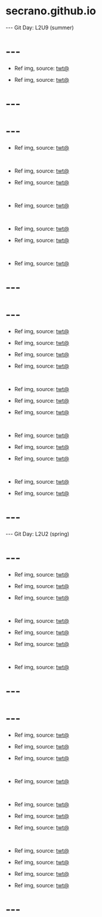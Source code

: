 # secrano.github.io

--- Git Day: L2U9 (summer)

# ---

- Ref img, source: [twt@](https://x.com/_Yuming_Li/status/1962916371748290778)

- Ref img, source: [twt@](https://x.com/biggiefrank917/status/1962892171822121380)

# ---
# ---

- Ref img, source: [twt@](https://x.com/purhaya/status/1961701017910673425)

<br/>

- Ref img, source: [twt@](https://x.com/VurDV8a8gbGRctd/status/1962485598494625876)

- Ref img, source: [twt@](https://x.com/VexTheSunEater/status/1962188710616699389)

<br/>

- Ref img, source: [twt@](https://x.com/Kuroneko__x/status/1962228012016906618)

<br/>

- Ref img, source: [twt@](https://x.com/gwebdaily/status/1962443241409978434)

- Ref img, source: [twt@](https://x.com/AnimexTwts/status/1962196685800517799)

<br/>

- Ref img, source: [twt@](https://x.com/animel7316/status/1962526059020320902)

# ---
# ---

- Ref img, source: [twt@](https://x.com/AerithCloud3/status/1961833762129350897)

- Ref img, source: [twt@](https://x.com/cham246/status/1961801772668010633)

- Ref img, source: [twt@](https://x.com/ZikMaster_X/status/1962093541741490537)

- Ref img, source: [twt@](https://x.com/dodoria97841537/status/1962101595937919372)

<br/>

- Ref img, source: [twt@](https://x.com/aphneiios/status/1962024771433947335)

- Ref img, source: [twt@](https://x.com/u_shi_art/status/1962101283638452451)

- Ref img, source: [twt@](https://x.com/Emblem_TW/status/1961964332935500088)

<br/>

- Ref img, source: [twt@](https://x.com/haru_sorara/status/1961816258074353735)

- Ref img, source: [twt@](https://x.com/princessD3mi/status/1961502387702567141)

- Ref img, source: [twt@](https://x.com/horsetwting/status/1961896715411153284)

<br/>

- Ref img, source: [twt@](https://x.com/TheCatsX/status/1961809887882514831)

- Ref img, source: [twt@](https://x.com/Miaw/status/1961772210768777224)

# ---

--- Git Day: L2U2 (spring)

# ---

- Ref img, source: [twt@](https://x.com/Beautiful_Fems/status/1961473926808092979)

- Ref img, source: [twt@](https://x.com/Dexerto/status/1961468702307614784)

- Ref img, source: [twt@](https://x.com/wetboxgirls/status/1961595439620501579)

<br/>

- Ref img, source: [twt@](https://x.com/abstractpurple/status/1961433685464436981)

- Ref img, source: [twt@](https://x.com/zentreya/status/1961576621930099062)

- Ref img, source: [twt@](https://x.com/DandadanBrazil/status/1961152998178242638)

<br/>

- Ref img, source: [twt@](https://x.com/Timeless_aiart/status/1961633800883933252)

# ---
# ---

- Ref img, source: [twt@](https://x.com/CorazondeSage/status/1961198291028152580)

- Ref img, source: [twt@](https://x.com/ahricervo/status/1961455495710900666)

- Ref img, source: [twt@](https://x.com/notfate221/status/1961366723967230258)

<br/>

- Ref img, source: [twt@](https://x.com/Qimang2/status/1961269432527024129)

<br/>

- Ref img, source: [twt@](https://x.com/DanielRPK/status/1961406882976772423)

- Ref img, source: [twt@](https://x.com/marbledacat/status/1961442648662605948)

- Ref img, source: [twt@](https://x.com/AlveusSanctuary/status/1961217630624252007)

<br/>

- Ref img, source: [twt@](https://x.com/Timeless_aiart/status/1961426635254571046)

- Ref img, source: [twt@](https://x.com/charms_fox/status/1961401596383797537)

- Ref img, source: [twt@](https://x.com/u_shi_art/status/1961308356368633995)

- Ref img, source: [twt@](https://x.com/FRIEREN_PR/status/1961262536638255589)

# ---
